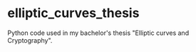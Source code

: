 # elliptic_curves_thesis
Python code used in my bachelor's thesis "Elliptic curves and Cryptography".
